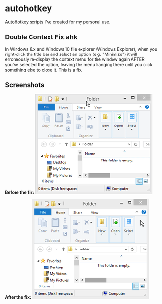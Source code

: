 # autohotkey #

[AutoHotkey](http://www.autohotkey.com/) scripts I've created for my personal use.


## Double Context Fix.ahk ##

In Windows 8.x and Windows 10 file explorer (Windows Explorer), when you right-click the title bar and select an option (e.g. "Minimize") it will erroneously re-display the context menu for the window again AFTER you've selected the option, leaving the menu hanging there until you click something else to close it. This is a fix. 

## Screenshots

**Before the fix:**
![Before the fix](screenshots/before-fix.gif)

**After the fix:**
![Before the fix](screenshots/after-fix.gif)
